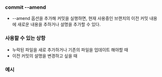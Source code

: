 ### commit --amend
- --amend 옵션을 추가해 커밋을 실행하면, 현재 사용중인 브랜치의 이전 커밋 내용에 새로운 내용을 추하거나 설명을 추가할 수 있다.

### 사용할 수 있는 상항
- 누락된 파일을 새로 추가하거나 기존의 파일을 업데이트 해야할 때
- 이전 커밋의 설명을 변경하고 싶을 때

### 예시
